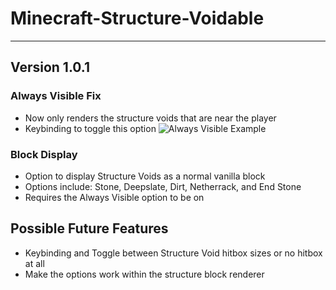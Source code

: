 Minecraft-Structure-Voidable
===============
---------------

## Version 1.0.1

### Always Visible Fix

- Now only renders the structure voids that are near the player
- Keybinding to toggle this option
  ![Always Visible Example](https://cdn.modrinth.com/data/3URi5PhQ/images/5ee12c9fed8a16a42d0786c4232decdcf3776eab.png)

### Block Display

- Option to display Structure Voids as a normal vanilla block
- Options include: Stone, Deepslate, Dirt, Netherrack, and End Stone
- Requires the Always Visible option to be on

## Possible Future Features

- Keybinding and Toggle between Structure Void hitbox sizes or no hitbox at all
- Make the options work within the structure block renderer